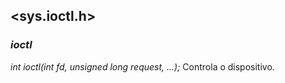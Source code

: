 ## <sys.ioctl.h>

### _ioctl_

_int ioctl(int fd, unsigned long request, ...);_
Controla o dispositivo.  
